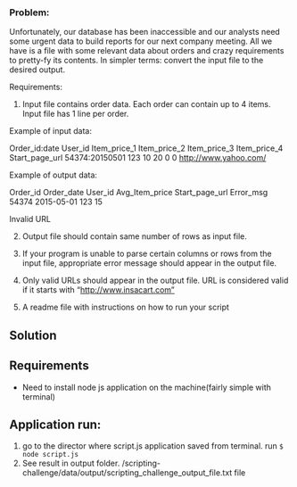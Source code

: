 
### Problem:

Unfortunately, our database has been inaccessible and our analysts need some urgent data to build reports for our next company meeting. All we have is a file with some relevant data about orders and crazy requirements to pretty-fy its contents. In simpler terms: convert the input file to the desired output.

Requirements:

1. Input file contains order data. Each order can contain up to 4 items. Input file has 1 line per order.

Example of input data:


Order_id:date
User_id
Item_price_1
Item_price_2
Item_price_3
Item_price_4
Start_page_url
54374:20150501
123
10
20
0
0
http://www.yahoo.com/



Example of output data:

Order_id
Order_date
User_id
Avg_Item_price
Start_page_url
Error_msg
54374
2015-05-01
123
15

Invalid URL


2. Output file should contain same number of rows as input file.
3. If your program is unable to parse certain columns or rows from the input file, appropriate error message should appear in the output file.  

 4. Only valid URLs should appear in the output file. URL is considered valid if it starts with “http://www.insacart.com”
5. A readme file with instructions on how to run your script




## Solution

## Requirements
 - Need to install node js application on the machine(fairly simple with terminal)

## Application run:
 1. go to the director where script.js application saved from terminal.
   run ```$ node script.js```
 2. See result in output folder.
  /scripting-challenge/data/output/scripting_challenge_output_file.txt file

